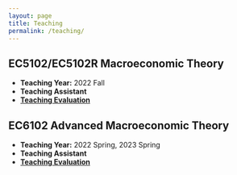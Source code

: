```yaml
---
layout: page
title: Teaching 
permalink: /teaching/
---
```


## EC5102/EC5102R Macroeconomic Theory
- **Teaching Year:** 2022 Fall
- **Teaching Assistant**
- [**Teaching Evaluation**](https://www.dropbox.com/s/om917kew5ppv6fe/EC5102%20Teaching%20Feedback%20%28Jie%29.pdf?dl=0)

## EC6102 Advanced Macroeconomic Theory
- **Teaching Year:** 2022 Spring, 2023 Spring
- **Teaching Assistant**
- [**Teaching Evaluation**](https://www.dropbox.com/s/gjeubgmahdbqej6/EC6102_Teaching_Feedback%28Jie%29.pdf?dl=0)


<!-- Add more courses as needed -->

